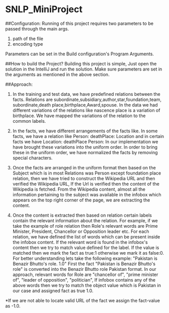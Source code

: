 # SNLP_MiniProject

##Configuration:
Running of this project requires two parameters to be passed through the main args. 
1. path of the file
2. encoding type

Parameters can be set in the Build configuration's Program Arguments.


##How to build the Project?
Building this project is simple, Just open the solution in the IntelliJ and run the solution. Make sure parameters are set in the arguments as mentioned
in the above section.

##Approach:
1. In the training and test data, we have predefined relations between the facts. Relations are subordinate,subsidiary,author,star,foundation,team,
subordinate,death place,birthplace,Award,spouse. In the data we had different variations of the relations like nascence place is a variation of birthplace.
We have mapped the variations of the relation to the common labels.

2. In the facts, we have different arrangements of the facts like. In some facts, we have a relation like Person: deathPlace: Location and in certain facts
we have Location: deathPlace Person: In our implementation we have brought these variations into the uniform order. In order to bring these in the
uniform order, we have normalized the facts by removing special characters.

3. Once the facts are arranged in the uniform format then based on the Subject which is in most Relations was Person except foundation place relation, then we have tried to construct the Wikipedia URL and then verified the Wikipedia URL, If the Url is verified then the content of the Wikipedia is
fetched. From the Wikipedia content, almost all the information pertaining to the subject was available in the infobox which appears on the top right corner of the page,
we are extracting the content.

4. Once the content is extracted then based on relation certain labels contain the relevant information about the relation. For example, if we take the example of role relation then Role's relevant words are Prime Minister, President, Chancellor or Opposition leader etc. For each relation, we have
defined the list of words which can be present inside the infobox content. If the relevant word is found in the infobox's content then we try to match value defined for the label. If the value is matched then we mark the fact as true:1 otherwise we mark it as false:0. For better understanding lets take
the following example: "Pakistan is Benazir Bhutto's role. 1.0"
First the fact "Pakistan is Benazir Bhutto's role" is converted into the Benazir Bhutto role Pakistan format. 
In our approach, relevant words for Role are "chancellor of", "prime minister of", "leader of opposition", "politician", 
If infobox contains any of the above words then we try to match the object value which is Pakistan in our case and assigned fact as true 1.0. 

*If we are not able to locate valid URL of the fact we assign the fact-value as -1.0.